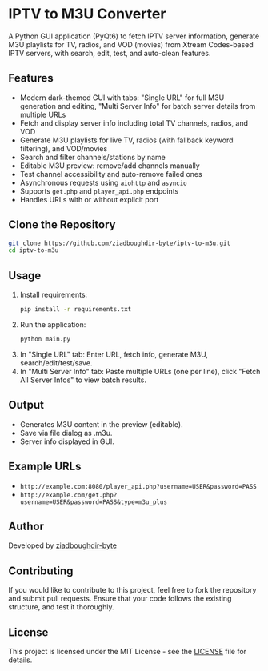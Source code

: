# IPTV to M3U Converter

A Python GUI application (PyQt6) to fetch IPTV server information, generate M3U playlists for TV, radios, and VOD (movies) from Xtream Codes-based IPTV servers, with search, edit, test, and auto-clean features.

## Features
- Modern dark-themed GUI with tabs: "Single URL" for full M3U generation and editing, "Multi Server Info" for batch server details from multiple URLs
- Fetch and display server info including total TV channels, radios, and VOD
- Generate M3U playlists for live TV, radios (with fallback keyword filtering), and VOD/movies
- Search and filter channels/stations by name
- Editable M3U preview: remove/add channels manually
- Test channel accessibility and auto-remove failed ones
- Asynchronous requests using `aiohttp` and `asyncio`
- Supports `get.php` and `player_api.php` endpoints
- Handles URLs with or without explicit port

## Clone the Repository

```bash
git clone https://github.com/ziadboughdir-byte/iptv-to-m3u.git
cd iptv-to-m3u
```

## Usage
1. Install requirements:
   ```bash
   pip install -r requirements.txt
   ```
2. Run the application:
   ```bash
   python main.py
   ```
3. In "Single URL" tab: Enter URL, fetch info, generate M3U, search/edit/test/save.
4. In "Multi Server Info" tab: Paste multiple URLs (one per line), click "Fetch All Server Infos" to view batch results.

## Output
- Generates M3U content in the preview (editable).
- Save via file dialog as .m3u.
- Server info displayed in GUI.

## Example URLs
- `http://example.com:8080/player_api.php?username=USER&password=PASS`
- `http://example.com/get.php?username=USER&password=PASS&type=m3u_plus`

## Author

Developed by [ziadboughdir-byte](https://github.com/ziadboughdir-byte)

## Contributing

If you would like to contribute to this project, feel free to fork the repository and submit pull requests. Ensure that your code follows the existing structure, and test it thoroughly.

## License

This project is licensed under the MIT License - see the [LICENSE](LICENSE) file for details.

